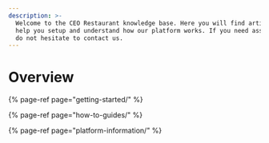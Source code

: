 ```yaml
---
description: >-
  Welcome to the CEO Restaurant knowledge base. Here you will find articles to
  help you setup and understand how our platform works. If you need assistance,
  do not hesitate to contact us.
---
```


# Overview

{% page-ref page="getting-started/" %}

{% page-ref page="how-to-guides/" %}

{% page-ref page="platform-information/" %}



